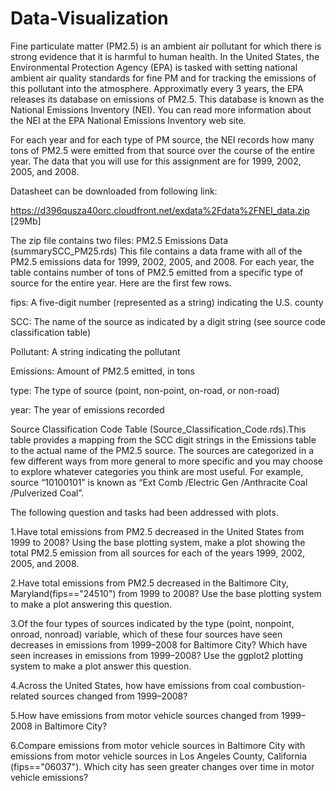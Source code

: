 # Data-Visualization

Fine particulate matter (PM2.5) is an ambient air pollutant for which there is strong evidence that it is harmful to human health. 
In the United States, the Environmental Protection Agency (EPA) is tasked with setting national ambient air quality standards for fine PM and for tracking the emissions of this pollutant into the atmosphere. Approximatly every 3 years, the EPA releases its database on emissions of PM2.5. This database is known as the National Emissions Inventory (NEI). You can read more information about the NEI at the EPA National Emissions Inventory web site.

For each year and for each type of PM source, the NEI records how many tons of PM2.5 were emitted from that source over the course of the entire year. 
The data that you will use for this assignment are for 1999, 2002, 2005, and 2008.

Datasheet can be downloaded from following link:

https://d396qusza40orc.cloudfront.net/exdata%2Fdata%2FNEI_data.zip [29Mb]

The zip file contains two files:
PM2.5 Emissions Data (summarySCC_PM25.rds) This file contains a data frame with all of the PM2.5 emissions data for 1999, 2002, 2005, and 2008. For each year, the table contains number of tons of PM2.5 emitted from a specific type of source for the entire year. Here are the first few rows.

fips: A five-digit number (represented as a string) indicating the U.S. county

SCC: The name of the source as indicated by a digit string (see source code classification table)

Pollutant: A string indicating the pollutant

Emissions: Amount of PM2.5 emitted, in tons

type: The type of source (point, non-point, on-road, or non-road)

year: The year of emissions recorded

Source Classification Code Table (Source_Classification_Code.rds).This table provides a mapping from the SCC digit strings in the Emissions table to the actual name of the PM2.5 source. The sources are categorized in a few different ways from more general to more specific and you may choose to explore whatever categories you think are most useful. For example, source “10100101” is known as “Ext Comb /Electric Gen /Anthracite Coal /Pulverized Coal”.

The following question and tasks had been addressed with plots.

1.Have total emissions from PM2.5 decreased in the United States from 1999 to 2008? Using the base plotting system, make a plot showing the total PM2.5 emission from all sources for each of the years 1999, 2002, 2005, and 2008.

2.Have total emissions from PM2.5 decreased in the Baltimore City, Maryland(fips=="24510") from 1999 to 2008? Use the base plotting system to make a plot answering this question.

3.Of the four types of sources indicated by the type (point, nonpoint, onroad, nonroad) variable, which of these four sources have seen decreases in emissions from 1999–2008 for Baltimore City? Which have seen increases in emissions from 1999–2008? Use the ggplot2 plotting system to make a plot answer this question.

4.Across the United States, how have emissions from coal combustion-related sources changed from 1999–2008?

5.How have emissions from motor vehicle sources changed from 1999–2008 in Baltimore City?

6.Compare emissions from motor vehicle sources in Baltimore City with emissions from motor vehicle sources in Los Angeles County, California (fips=="06037"). Which city has seen greater changes over time in motor vehicle emissions?
